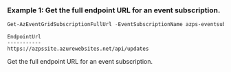 ### Example 1: Get the full endpoint URL for an event subscription.
```powershell
Get-AzEventGridSubscriptionFullUrl -EventSubscriptionName azps-eventsub -Scope "/subscriptions/{subId}/resourceGroups/azps_test_group_eventgrid/providers/Microsoft.EventGrid/topics/azps-topic"
```

```output
EndpointUrl
-----------
https://azpssite.azurewebsites.net/api/updates
```

Get the full endpoint URL for an event subscription.